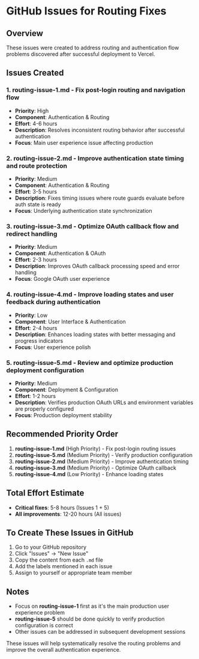 # GitHub Issues for Routing Fixes

## Overview

These issues were created to address routing and authentication flow problems discovered after successful deployment to Vercel.

## Issues Created

### 1. **routing-issue-1.md** - Fix post-login routing and navigation flow

- **Priority**: High
- **Component**: Authentication & Routing
- **Effort**: 4-6 hours
- **Description**: Resolves inconsistent routing behavior after successful authentication
- **Focus**: Main user experience issue affecting production

### 2. **routing-issue-2.md** - Improve authentication state timing and route protection

- **Priority**: Medium
- **Component**: Authentication & Routing
- **Effort**: 3-5 hours
- **Description**: Fixes timing issues where route guards evaluate before auth state is ready
- **Focus**: Underlying authentication state synchronization

### 3. **routing-issue-3.md** - Optimize OAuth callback flow and redirect handling

- **Priority**: Medium
- **Component**: Authentication & OAuth
- **Effort**: 2-3 hours
- **Description**: Improves OAuth callback processing speed and error handling
- **Focus**: Google OAuth user experience

### 4. **routing-issue-4.md** - Improve loading states and user feedback during authentication

- **Priority**: Low
- **Component**: User Interface & Authentication
- **Effort**: 2-4 hours
- **Description**: Enhances loading states with better messaging and progress indicators
- **Focus**: User experience polish

### 5. **routing-issue-5.md** - Review and optimize production deployment configuration

- **Priority**: Medium
- **Component**: Deployment & Configuration
- **Effort**: 1-2 hours
- **Description**: Verifies production OAuth URLs and environment variables are properly configured
- **Focus**: Production deployment stability

## Recommended Priority Order

1. **routing-issue-1.md** (High Priority) - Fix post-login routing issues
2. **routing-issue-5.md** (Medium Priority) - Verify production configuration
3. **routing-issue-2.md** (Medium Priority) - Improve authentication timing
4. **routing-issue-3.md** (Medium Priority) - Optimize OAuth callback
5. **routing-issue-4.md** (Low Priority) - Enhance loading states

## Total Effort Estimate

- **Critical fixes**: 5-8 hours (Issues 1 + 5)
- **All improvements**: 12-20 hours (All issues)

## To Create These Issues in GitHub

1. Go to your GitHub repository
2. Click "Issues" → "New Issue"
3. Copy the content from each `.md` file
4. Add the labels mentioned in each issue
5. Assign to yourself or appropriate team member

## Notes

- Focus on **routing-issue-1** first as it's the main production user experience problem
- **routing-issue-5** should be done quickly to verify production configuration is correct
- Other issues can be addressed in subsequent development sessions

These issues will help systematically resolve the routing problems and improve the overall authentication experience.
